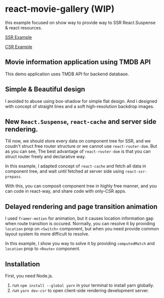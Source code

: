 # react-movie-gallery (WIP)

this example focused on show way to provide way to SSR React.Suspense & react resources.

[SSR Example](https://react-movie-gallery-test.herokuapp.com)

[CSR Example](https://tagpainter.github.io/react-movie-gallery)

## Movie information application using TMDB API

This demo application uses TMDB API for backend database.

## Simple & Beautiful design

I avoided to abuse using box-shadow for simple flat design. And i designed with concept of straight lines and a soft high-resolution backdrop images.

## New `React.Suspense`, `react-cache` and server side rendering.

Till now, we should store every data on component tree for SSR, and we coudn't struct free router structure or we cannot use `react-router-dom`.
But as you can see, The best advantage of `react-router-dom` is that you can struct router freely and declarative way.

In this example, I adapted concept of `react-cache` and fetch all data in component tree, and wait until fetched at server side using `react-ssr-prepass`.

With this, you can composit component tree in highly free manner, and you can code in react-way, and share code with only-CSR apps.

## Delayed rendering and page transition animation

I used `framer-motion` for animation, but it causes location information gap when route transition is occured. Normally, you can resolve it by providing `location` prop on `<Switch>` component, but when you need provide common layout system its more difficult to resolve.

In this example, I show you way to solve it by providing `computedMatch` and `location` prop to `<Route>` component.

## Installation

First, you need Node.js.

1. run `npm install --global yarn` in your terminal to install yarn globally.
2. run `yarn dev-csr` to open client-side rendering development server.
